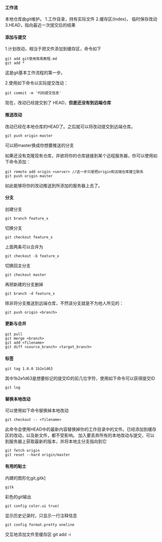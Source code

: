 #### 工作流
本地仓库由git维护。
1.工作目录，持有实际文件
2.缓存区(Index)， 临时保存改动
3.HEAD，指向最近一次提交后的结果
#### 添加与提交
1.计划改动，相当于把文件添加到缓存区，命令如下
```
git add git使用简易教程.md
git add *
```
这是git基本工作流程的第一步。

2.使用如下命令以实际提交改动：
```
git commit -m '代码提交信息'
```
现在，改动已经提交到了 HEAD，**但是还没有到远端仓库**
#### 推送改动
改动已经在本地仓库的HEAD了。之后就可以将改动提交到远端仓库。
```
git push origin master
```
可以把master换成你想要推送的分支

如果还没有克隆现有仓库，并欲将你的仓库链接到某个远程服务器，你可以使用如下命令添加：
```
git remote add origin <server> //这一步只是把origin和远端仓库建立联系
git push origin master
```
如此能够将你的改动推送到所添加的服务器上去了。
#### 分支
创建分支
```
git branch feature_x
```
切换分支
```
git checkout feature_x
```
上面两条可以合并为
```
git checkout -b feature_x
```
切换回主分支
```
git checkout master
```
再把新建的分支删掉
```
git branch -d feature_x
```
除非将分支推送到远端仓库，不然该分支就是不为他人所见的：
```
git push origin <branch>
```
#### 更新与合并
```
git pull
git merge <branch>
git add <filename>
git diff <source_branch> <target_branch>
```
#### 标签
```
git tag 1.0.0 1b2e1d63
```
其中1b2e1d63是想要标记的提交ID的前几位字符，使用如下命令可以获得提交ID
```
git log
```
#### 替换本地改动
可以使用如下命令替换掉本地改动
```
git checkout -- <filename>
```
此命令会使用HEAD中的最新内容替换掉你的工作目录中的文件。已经添加到缓存区的改动，以及新文件，都不受影响。
加入要丢弃所有的本地改动与提交，可以到服务器上获取最新的版本，并将本地主分支指向到它
```
git fetch origin
git reset --hard origin/master
```
#### 有用的贴士
内建的图形化git,gitk]
```
gitk
```
彩色的git输出
```
git config color.ui true)
```
显示历史记录时，只显示一行注释信息
```
git config format.pretty oneline
```
交互地添加文件至缓存区
git add -i